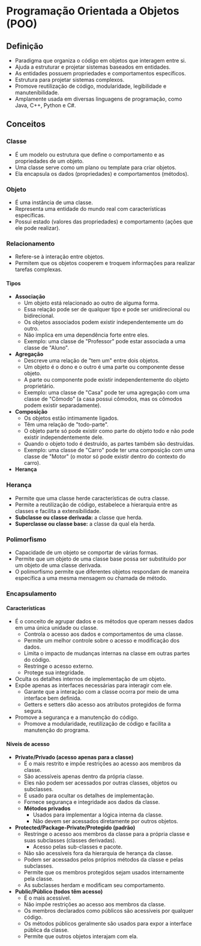 # Programação Orientada a Objetos (POO)

## Definição

- Paradigma que organiza o código em objetos que interagem entre si.
- Ajuda a estruturar e projetar sistemas baseados em entidades.
- As entidades possuem propriedades e comportamentos específicos.
- Estrutura para projetar sistemas complexos.
- Promove reutilização de código, modularidade, legibilidade e manutenibilidade.
- Amplamente usada em diversas linguagens de programação, como Java, C++, Python e C#.

## Conceitos

### Classe

- É um modelo ou estrutura que define o comportamento e as propriedades de um objeto.
- Uma classe serve como um plano ou template para criar objetos.
- Ela encapsula os dados (propriedades) e comportamentos (métodos).

### Objeto

- É uma instância de uma classe.
- Representa uma entidade do mundo real com características específicas.
- Possui estado (valores das propriedades) e comportamento (ações que ele pode realizar).

### Relacionamento

- Refere-se à interação entre objetos.
- Permitem que os objetos cooperem e troquem informações para realizar tarefas complexas.

#### Tipos

- **Associação**
  - Um objeto está relacionado ao outro de alguma forma.
  - Essa relação pode ser de qualquer tipo e pode ser unidirecional ou bidirecional.
  - Os objetos associados podem existir independentemente um do outro.
  - Não implica em uma dependência forte entre eles.
  - Exemplo: uma classe de "Professor" pode estar associada a uma classe de "Aluno".
- **Agregação**
  - Descreve uma relação de "tem um" entre dois objetos.
  - Um objeto é o dono e o outro é uma parte ou componente desse objeto.
  - A parte ou componente pode existir independentemente do objeto proprietário.
  - Exemplo: uma classe de "Casa" pode ter uma agregação com uma classe de "Cômodo" (a casa possui cômodos, mas os cômodos podem existir separadamente).
- **Composição**
  - Os objetos estão intimamente ligados.
  - Têm uma relação de "todo-parte".
  - O objeto parte só pode existir como parte do objeto todo e não pode existir independentemente dele.
  - Quando o objeto todo é destruído, as partes também são destruídas.
  - Exemplo: uma classe de "Carro" pode ter uma composição com uma classe de "Motor" (o motor só pode existir dentro do contexto do carro).
- **Herança**

### Herança

- Permite que uma classe herde características de outra classe.
- Permite a reutilização de código, estabelece a hierarquia entre as classes e facilita a extensibilidade.
- **Subclasse ou classe derivada:** a classe que herda.
- **Superclasse ou classe base:** a classe da qual ela herda.

### Polimorfismo

- Capacidade de um objeto se comportar de várias formas.
- Permite que um objeto de uma classe base possa ser substituído por um objeto de uma classe derivada.
- O polimorfismo permite que diferentes objetos respondam de maneira específica a uma mesma mensagem ou chamada de método.

### Encapsulamento

#### Características

- É o conceito de agrupar dados e os métodos que operam nesses dados em uma única unidade ou classe.
  - Controla o acesso aos dados e comportamentos de uma classe.
  - Permite um melhor controle sobre o acesso e modificação dos dados.
  - Limita o impacto de mudanças internas na classe em outras partes do código.
  - Restringe o acesso externo.
  - Protege sua integridade.
- Oculta os detalhes internos de implementação de um objeto.
- Expõe apenas as interfaces necessárias para interagir com ele.
  - Garante que a interação com a classe ocorra por meio de uma interface bem definida.
  - Getters e setters dão acesso aos atributos protegidos de forma segura.
- Promove a segurança e a manutenção do código.
  - Promove a modularidade, reutilização de código e facilita a manutenção do programa.

#### Níveis de acesso

- **Private/Privado (acesso apenas para a classe)**
  - É o mais restrito e impõe restrições ao acesso aos membros da classe.
  - São acessíveis apenas dentro da própria classe.
  - Eles não podem ser acessados por outras classes, objetos ou subclasses.
  - É usado para ocultar os detalhes de implementação.
  - Fornece segurança e integridade aos dados da classe.
  - **Métodos privados**
    - Usados para implementar a lógica interna da classe.
    - Não devem ser acessados diretamente por outros objetos.
- **Protected/Package-Private/Protegido (padrão)**
  - Restringe o acesso aos membros da classe para a própria classe e suas subclasses (classes derivadas).
    - Acesso pelas sub-classes e pacote.
  - Não são acessíveis fora da hierarquia de herança da classe.
  - Podem ser acessados pelos próprios métodos da classe e pelas subclasses.
  - Permite que os membros protegidos sejam usados internamente pela classe.
  - As subclasses herdam e modificam seu comportamento.
- **Public/Público (todos têm acesso)**
  - É o mais acessível.
  - Não impõe restrições ao acesso aos membros da classe.
  - Os membros declarados como públicos são acessíveis por qualquer código.
  - Os métodos públicos geralmente são usados para expor a interface pública da classe.
  - Permite que outros objetos interajam com ela.
